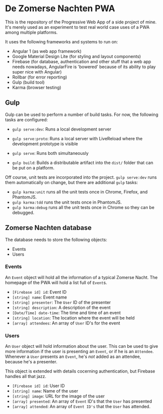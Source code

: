 # De Zomerse Nachten PWA

This is the repository of the Progressive Web App of a side project of mine. It's merely used as an experiment to test real world case uses of a PWA among multiple platforms.

It uses the following frameworks and systems to run on:
* Angular 1 (as web app framework)
* Google Material Design Lite (for styling and layout components)
* Firebase (for database, authentication and other stuff that a web app needs nowadays, AngularFire is 'bowered' because of its ability to play super nice with Angular)
* Rollbar (for error reporting)
* Gulp (build tool)
* Karma (browser testing)

## Gulp
Gulp can be used to perform a number of build tasks. For now, the following tasks are configured:
* `gulp serve:dev`: Runs a local development server
* `gulp serve:proto`: Runs a local server with LiveReload where the development prototype is visible
* `gulp serve`: Runs both simultaneously

* `gulp build`: Builds a distributable artifact into the `dist/` folder that can be put on a platform.

Off course, unit tests are incorporated into the project. `gulp serve:dev` runs them automatically on change, but there are additional `gulp` tasks:
* `gulp karma:unit` runs all the unit tests once in Chrome, Firefox, and PhantomJS.
* `gulp karma:tdd` runs the unit tests once in PhantomJS.
* `gulp karma:debug` runs all the unit tests once in Chrome so they can be debugged.

## Zomerse Nachten database
The database needs to store the following objects:
* Events
* Users

### Events
An `Event` object will hold all the information of a typical Zomerse Nacht. The homepage of the PWA will hold a list full of `Event`s.

* `[Firebase id] id`: Event ID
* `[string] name`: Event name
* `[string] presenter`: The `User` ID of the presenter
* `[string] description`: A description of the event
* `[Date/Time] date-time`: The time and time of an event
* `[string] location`: The location where the event will be held
* `[array] attendees`: An array of `User` ID's for the event

### Users
An `User` object will hold information about the user. This can be used to give more information if the user is presenting an `Event`, or if he is an `Attendee`. Whenever a `User` presents an `Event`, he's *not* added as an attendee, because he's a presenter.

This object is extended with details cocerning authentication, but Firebase handles all that jazz.

* `[Firebase id] id`: User ID
* `[string] name`: Name of the user
* `[string] image`: URL for the image of the user
* `[array] presented`: An array of `Event` ID's that the `User` has presented
* `[array] attended`: An array of `Event ID's` that the `User` has attended.